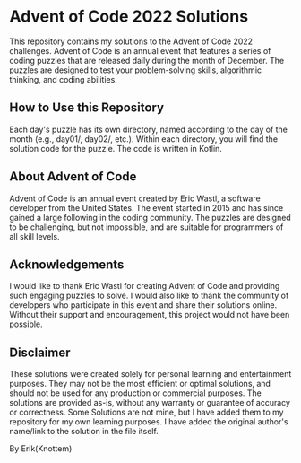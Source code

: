 # Advent of Code 2022 Solutions

This repository contains my solutions to the Advent of Code 2022 challenges. Advent of Code is an annual event that features a series of coding puzzles that are released daily during the month of December. The puzzles are designed to test your problem-solving skills, algorithmic thinking, and coding abilities.

## How to Use this Repository

Each day's puzzle has its own directory, named according to the day of the month (e.g., day01/, day02/, etc.). Within each directory, you will find the solution code for the puzzle. The code is written in Kotlin.

## About Advent of Code

Advent of Code is an annual event created by Eric Wastl, a software developer from the United States. The event started in 2015 and has since gained a large following in the coding community. The puzzles are designed to be challenging, but not impossible, and are suitable for programmers of all skill levels.

## Acknowledgements

I would like to thank Eric Wastl for creating Advent of Code and providing such engaging puzzles to solve. I would also like to thank the community of developers who participate in this event and share their solutions online. Without their support and encouragement, this project would not have been possible.

## Disclaimer

These solutions were created solely for personal learning and entertainment purposes. They may not be the most efficient or optimal solutions, and should not be used for any production or commercial purposes. The solutions are provided as-is, without any warranty or guarantee of accuracy or correctness.
Some Solutions are not mine, but I have added them to my repository for my own learning purposes. I have added the original author's name/link to the solution in the file itself.

By Erik(Knottem)